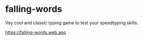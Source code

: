 # falling-words
Vey cool and classic typing game to test your speedtyping skills.

https://falling-words.web.app
